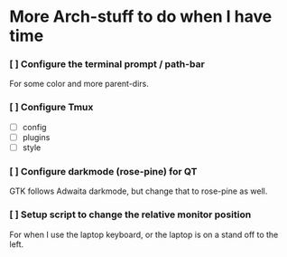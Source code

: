 # More Arch-stuff to do when I have time

### [ ] Configure the terminal prompt / path-bar
For some color and more parent-dirs.

### [ ] Configure Tmux
- [ ] config
- [ ] plugins
- [ ] style

### [ ] Configure darkmode (rose-pine) for QT
GTK follows Adwaita darkmode, but change that to rose-pine as well.

### [ ] Setup script to change the relative monitor position
For when I use the laptop keyboard, or the laptop is on a stand off to the left.
